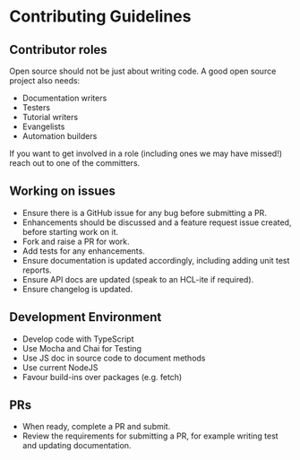 # Contributing Guidelines

## Contributor roles

Open source should not be just about writing code. A good open source project also needs:

- Documentation writers
- Testers
- Tutorial writers
- Evangelists
- Automation builders

If you want to get involved in a role (including ones we may have missed!) reach out to one of the committers.

## Working on issues

- Ensure there is a GitHub issue for any bug before submitting a PR.
- Enhancements should be discussed and a feature request issue created, before starting work on it.
- Fork and raise a PR for work.
- Add tests for any enhancements.
- Ensure documentation is updated accordingly, including adding unit test reports.
- Ensure API docs are updated (speak to an HCL-ite if required).
- Ensure changelog is updated.

## Development Environment

- Develop code with TypeScript
- Use Mocha and Chai for Testing
- Use JS doc in source code to document methods
- Use current NodeJS
- Favour build-ins over packages (e.g. fetch)

## PRs

- When ready, complete a PR and submit.
- Review the requirements for submitting a PR, for example writing test and updating documentation.
